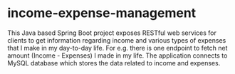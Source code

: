 # income-expense-management
This Java based Spring Boot project exposes RESTful web services for clients to get information regarding income and various types of expenses that I make in my day-to-day life. For e.g. there is one endpoint to fetch net amount (Income - Expenses) I made in my life. The application connects to MySQL database which stores the data related to income and expenses.
